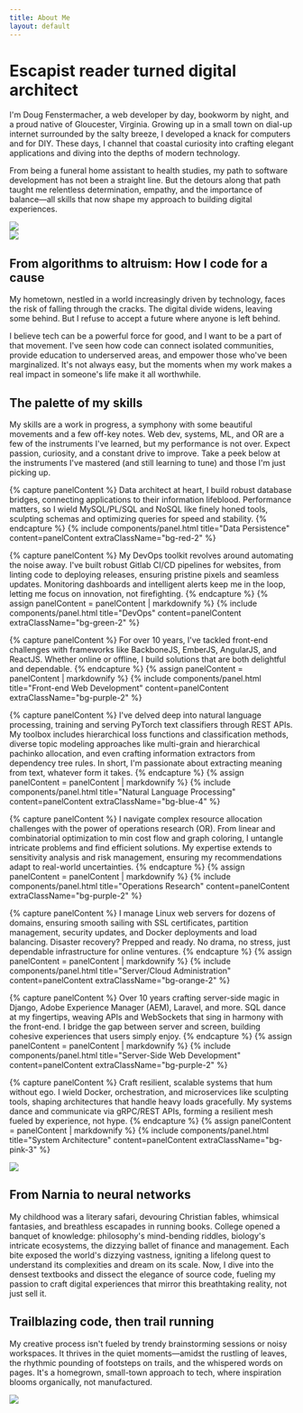 ```yaml
---
title: About Me
layout: default
---
```


<div class="hero bg-orange-3 border-3 border-bottom border-black">
    <div class="hero-left hero-content hero-top d-flex flex-column justify-content-center border-lg-3 border-end-lg border-lg-black py-4 min-vh-50">
        <h1 class="headline">Escapist reader turned digital architect</h1>
        <p class="tagline">I'm Doug Fenstermacher, a web developer by day, bookworm by night, and a proud native of Gloucester, Virginia. Growing up in a small town on dial-up internet surrounded by the salty breeze, I developed a knack for computers and for DIY. These days, I channel that coastal curiosity into crafting elegant applications and diving into the depths of modern technology.</p>
        <p class="tagline">From being a funeral home assistant to health studies, my path to software development has not been a straight line. But the detours along that path taught me relentless determination, empathy, and the importance of balance—all skills that now shape my approach to building digital experiences.</p>
    </div>
    <div class="hero-right hero-content hero-bottom px-0 pt-0 min-vh-50 h-lg-100">
        <img class="w-100 h-100 object-fit-cover" src="/assets/img/1cdaab4b-605f-4c49-92fb-338f65ddf1b6.jpeg">
    </div>
</div>

<div class="hero bg-orange-3 border-3 border-bottom border-black">
    <div class="hero-left hero-bottom hero-content border-lg-3 border-end-lg border-lg-black px-0 pt-0 min-vh-50 h-lg-100">
        <img class="w-100 h-100 object-fit-cover" src="/assets/img/53c23ce7-7706-405d-a366-2a5e85e46749.jpeg">
    </div>
    <div class="hero-right hero-top hero-content d-flex flex-column justify-content-center pt-3 min-vh-50">
        <h2 class="headline">From algorithms to altruism: How I code for a cause</h2>
        <p class="tagline">My hometown, nestled in a world increasingly driven by technology, faces the risk of falling through the cracks. The digital divide widens, leaving some behind. But I refuse to accept a future where anyone is left behind.</p>
        <p class="tagline">I believe tech can be a powerful force for good, and I want to be a part of that movement. I've seen how code can connect isolated communities, provide education to underserved areas, and empower those who've been marginalized. It's not always easy, but the moments when my work makes a real impact in someone's life make it all worthwhile.</p>
    </div>
</div>

<div class="row pt-5">
    <div class="col-12 offset-md-2 col-md-8">
        <h2 class="headline text-center">The palette of my skills</h2>
        <p class="tagline">My skills are a work in progress, a symphony with some beautiful movements and a few off-key notes. Web dev, systems, ML, and OR are a few of the instruments I've learned, but my performance is not over. Expect passion, curiosity, and a constant drive to improve. Take a peek below at the instruments I've mastered (and still learning to tune) and those I'm just picking up.</p>
    </div>
</div>

<div class="grid gx-3 gy-3 p-3">

{% capture panelContent %}
Data architect at heart, I build robust database bridges, connecting applications to their information lifeblood. Performance matters, so I wield MySQL/PL/SQL and NoSQL like finely honed tools, sculpting schemas and optimizing queries for speed and stability.
{% endcapture %}
{% include components/panel.html title="Data Persistence" content=panelContent extraClassName="bg-red-2" %}

{% capture panelContent %}
My DevOps toolkit revolves around automating the noise away. I've built robust Gitlab CI/CD pipelines for websites, from linting code to deploying releases, ensuring pristine pixels and seamless updates. Monitoring dashboards and intelligent alerts keep me in the loop, letting me focus on innovation, not firefighting.
{% endcapture %}
{% assign panelContent = panelContent | markdownify %}
{% include components/panel.html title="DevOps" content=panelContent extraClassName="bg-green-2" %}

{% capture panelContent %}
For over 10 years, I've tackled front-end challenges with frameworks like BackboneJS, EmberJS, AngularJS, and ReactJS. Whether online or offline, I build solutions that are both delightful and dependable.
{% endcapture %}
{% assign panelContent = panelContent | markdownify %}
{% include components/panel.html title="Front-end Web Development" content=panelContent extraClassName="bg-purple-2" %}

{% capture panelContent %}
I've delved deep into natural language processing, training and serving PyTorch text classifiers through REST APIs. My toolbox includes hierarchical loss functions and classification methods, diverse topic modeling approaches like multi-grain and hierarchical pachinko allocation, and even crafting information extractors from dependency tree rules. In short, I'm passionate about extracting meaning from text, whatever form it takes.
{% endcapture %}
{% assign panelContent = panelContent | markdownify %}
{% include components/panel.html title="Natural Language Processing" content=panelContent extraClassName="bg-blue-4" %}

{% capture panelContent %}
I navigate complex resource allocation challenges with the power of operations research (OR). From linear and combinatorial optimization to min cost flow and graph coloring, I untangle intricate problems and find efficient solutions. My expertise extends to sensitivity analysis and risk management, ensuring my recommendations adapt to real-world uncertainties.
{% endcapture %}
{% assign panelContent = panelContent | markdownify %}
{% include components/panel.html title="Operations Research" content=panelContent extraClassName="bg-purple-2" %}

{% capture panelContent %}
I manage Linux web servers for dozens of domains, ensuring smooth sailing with SSL certificates, partition management, security updates, and Docker deployments and load balancing. Disaster recovery? Prepped and ready. No drama, no stress, just dependable infrastructure for online ventures.
{% endcapture %}
{% assign panelContent = panelContent | markdownify %}
{% include components/panel.html title="Server/Cloud Administration" content=panelContent extraClassName="bg-orange-2" %}

{% capture panelContent %}
Over 10 years crafting server-side magic in Django, Adobe Experience Manager (AEM), Laravel, and more. SQL dance at my fingertips, weaving APIs and WebSockets that sing in harmony with the front-end. I bridge the gap between server and screen, building cohesive experiences that users simply enjoy.
{% endcapture %}
{% assign panelContent = panelContent | markdownify %}
{% include components/panel.html title="Server-Side Web Development" content=panelContent extraClassName="bg-purple-2" %}

{% capture panelContent %}
Craft resilient, scalable systems that hum without ego. I wield Docker, orchestration, and microservices like sculpting tools, shaping architectures that handle heavy loads gracefully. My systems dance and communicate via gRPC/REST APIs, forming a resilient mesh fueled by experience, not hype.
{% endcapture %}
{% assign panelContent = panelContent | markdownify %}
{% include components/panel.html title="System Architecture" content=panelContent extraClassName="bg-pink-3" %}

</div>

<div class="hero bg-blue-2 border-3 border-bottom border-black">
    <div class="hero-left hero-content hero-top border-lg-3 border-end-lg border-lg-black px-0 pt-0 min-vh-50 h-lg-100">
        <img class="w-100 h-100 object-fit-cover" src="/assets/img/3e7a9410-3454-4fbc-a75d-266be5048481.jpeg">
    </div>
    <div class="hero-right hero-content hero-bottom d-flex flex-column justify-content-center pt-3 min-vh-50">
        <h2 class="headline">From Narnia to neural networks</h2>
        <p class="tagline">My childhood was a literary safari, devouring Christian fables, whimsical fantasies, and breathless escapades in running books. College opened a banquet of knowledge: philosophy's mind-bending riddles, biology's intricate ecosystems, the dizzying ballet of finance and management. Each bite exposed the world's dizzying vastness, igniting a lifelong quest to understand its complexities and dream on its scale. Now, I dive into the densest textbooks and dissect the elegance of source code, fueling my passion to craft digital experiences that mirror this breathtaking reality, not just sell it.</p>
    </div>
</div>


<div class="hero bg-red-2 border-3 border-bottom border-black">
    <div class="hero-left hero-content hero-top d-flex flex-column justify-content-center border-lg-3 border-end-lg border-lg-black py-4 px-5 min-vh-50">
        <h2 class="headline">Trailblazing code, then trail running</h2>
        <p class="tagline">My creative process isn't fueled by trendy brainstorming sessions or noisy workspaces. It thrives in the quiet moments—amidst the rustling of leaves, the rhythmic pounding of footsteps on trails, and the whispered words on pages. It's a homegrown, small-town approach to tech, where inspiration blooms organically, not manufactured.</p>
    </div>
    <div class="hero-right hero-content hero-bottom px-0 pt-0 min-vh-50 h-lg-100">
        <img class="w-100 h-100 object-fit-cover" src="/assets/img/e75eeaea-6eb8-4869-81c3-4444517da83d.jpeg">
    </div>
</div>
